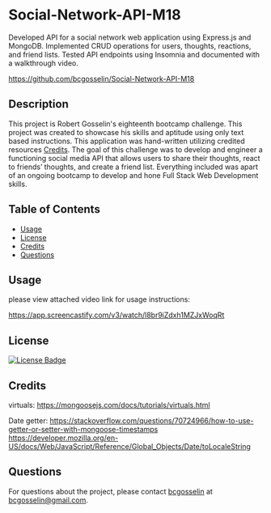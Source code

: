 # Social-Network-API-M18
Developed API for a social network web application using Express.js and MongoDB. Implemented CRUD operations for users, thoughts, reactions, and friend lists. Tested API endpoints using Insomnia and documented with a walkthrough video.

https://github.com/bcgosselin/Social-Network-API-M18

## Description
This project is Robert Gosselin's eighteenth bootcamp challenge. This project was created to showcase his skills and aptitude using only text based instructions. This application was hand-written utilizing credited resources [Credits](#credits). The goal of this challenge was to develop and engineer a functioning social media API that allows users to share their thoughts, react to friends’ thoughts, and create a friend list. Everything included was apart of an ongoing bootcamp to develop and hone Full Stack Web Development skills.

## Table of Contents
- [Usage](#usage)
- [License](#license)
- [Credits](#credits)
- [Questions](#questions)


## Usage
please view attached video link for usage instructions:

https://app.screencastify.com/v3/watch/l8br9iZdxh1MZJxWoqRt

## License
[![License Badge](https://img.shields.io/badge/MIT-yellow)]()

## Credits

virtuals:
    https://mongoosejs.com/docs/tutorials/virtuals.html

Date getter:
    https://stackoverflow.com/questions/70724966/how-to-use-getter-or-setter-with-mongoose-timestamps
    https://developer.mozilla.org/en-US/docs/Web/JavaScript/Reference/Global_Objects/Date/toLocaleString

## Questions
For questions about the project, please contact [bcgosselin](https://github.com/bcgosselin) at bcgosselin@gmail.com.


